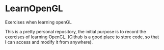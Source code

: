 # LearnOpenGL
Exercises when learning openGL

This is a pretty personal repository, the initial purpose is to record the exercises of learning OpenGL. (Github is a good place to store code, so that I can access and modify it from anywhere).

